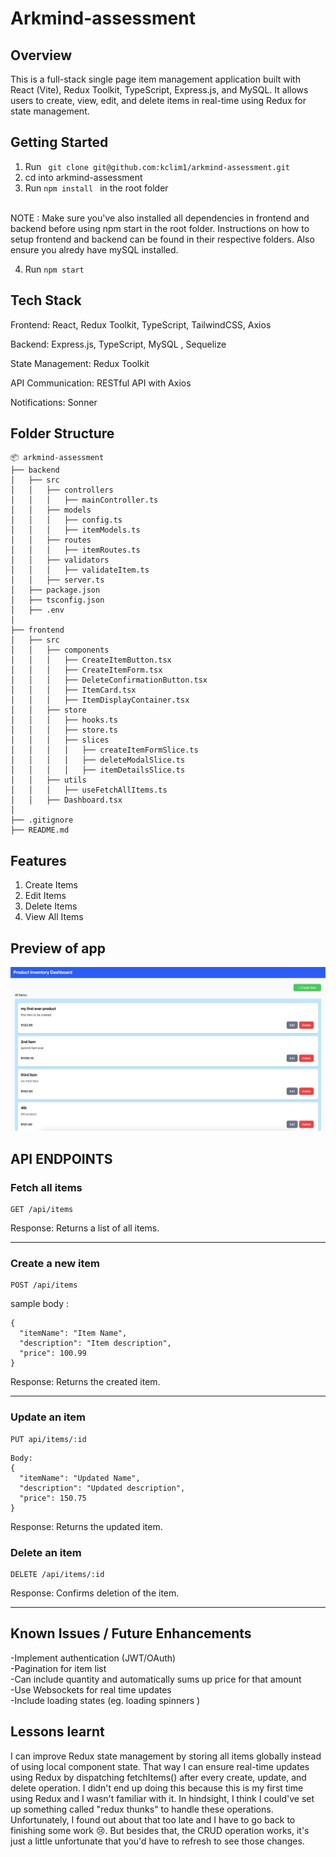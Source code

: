 # Arkmind-assessment

## Overview

This is a full-stack single page item management application built with React (Vite), Redux Toolkit, TypeScript, Express.js, and MySQL. It allows users to create, view, edit, and delete items in real-time using Redux for state management.

## Getting Started 
1. Run ``` git clone git@github.com:kclim1/arkmind-assessment.git```
2. cd into arkmind-assessment
3. Run ```npm install ``` in the root folder
<br>
NOTE : Make sure you've also installed all dependencies in frontend and backend before using npm start in the root folder. Instructions on how to setup frontend and backend can be found in their respective folders. Also ensure you alredy have mySQL installed. <br>

4. Run ```npm start```

## Tech Stack

Frontend: React, Redux Toolkit, TypeScript, TailwindCSS, Axios

Backend: Express.js, TypeScript, MySQL , Sequelize

State Management: Redux Toolkit

API Communication: RESTful API with Axios

Notifications: Sonner 

## Folder Structure 
```
📦 arkmind-assessment
├── backend
│   ├── src
│   │   ├── controllers
│   │   │   ├── mainController.ts
│   │   ├── models
│   │   │   ├── config.ts
│   │   │   ├── itemModels.ts
│   │   ├── routes
│   │   │   ├── itemRoutes.ts
│   │   ├── validators
│   │   │   ├── validateItem.ts
│   │   ├── server.ts
│   ├── package.json
│   ├── tsconfig.json
│   ├── .env
│
├── frontend
│   ├── src
│   │   ├── components
│   │   │   ├── CreateItemButton.tsx
│   │   │   ├── CreateItemForm.tsx
│   │   │   ├── DeleteConfirmationButton.tsx
│   │   │   ├── ItemCard.tsx
│   │   │   ├── ItemDisplayContainer.tsx
│   │   ├── store
│   │   │   ├── hooks.ts
│   │   │   ├── store.ts
│   │   │   ├── slices
│   │   │   │   ├── createItemFormSlice.ts
│   │   │   │   ├── deleteModalSlice.ts
│   │   │   │   ├── itemDetailsSlice.ts
│   │   ├── utils
│   │   │   ├── useFetchAllItems.ts
│   │   ├── Dashboard.tsx
│
├── .gitignore
├── README.md
```
## Features
1. Create Items 
2. Edit Items
3. Delete Items
4. View All Items

## Preview of app 
![app preview](./public/image.png)

## API ENDPOINTS 
### Fetch all items
```
GET /api/items
```
Response: Returns a list of all items.
<hr>

### Create a new item
```
POST /api/items
```
sample body :
```
{
  "itemName": "Item Name",
  "description": "Item description",
  "price": 100.99
}
```
Response: Returns the created item.
<hr>

### Update an item
```
PUT api/items/:id
```
```
Body:
{
  "itemName": "Updated Name",
  "description": "Updated description",
  "price": 150.75
}
```
Response: Returns the updated item.


### Delete an item
```
DELETE /api/items/:id
```
Response: Confirms deletion of the item.
<hr>


## Known Issues / Future Enhancements 
-Implement authentication (JWT/OAuth) <br>
-Pagination for item list <br>
-Can include quantity and automatically sums up price for that amount<br>
-Use Websockets for real time updates <br>
-Include loading states (eg. loading spinners ) 
## Lessons learnt 
I can improve Redux state management by storing all items globally instead of using local component state. That way I can ensure real-time updates using Redux by dispatching fetchItems() after every create, update, and delete operation. I didn't end up doing this because this is my first time using Redux and I wasn't familiar with it. In hindsight, I think I could've set up something called "redux thunks" to handle these operations. Unfortunately, I found out about that too late and I have to go back to finishing some work 😢. But besides that, the CRUD operation works, it's just a little unfortunate that you'd have to refresh to see those changes. 



